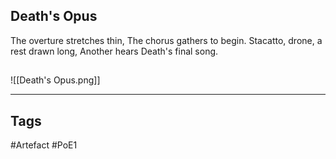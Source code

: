 ## Death's Opus
The overture stretches thin,
The chorus gathers to begin.
Stacatto, drone, a rest drawn long,
Another hears Death's final song.
##
![[Death's Opus.png]]

---
## Tags
#Artefact
#PoE1
